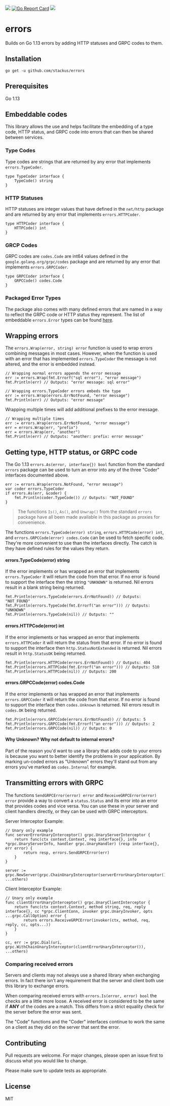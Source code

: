 ![](https://github.com/stackus/errors/workflows/CI/badge.svg)
[![Go Report Card](https://goreportcard.com/badge/github.com/stackus/errors)](https://goreportcard.com/report/github.com/stackus/errors)
[![](https://godoc.org/github.com/stackus/errors?status.svg)](https://pkg.go.dev/github.com/stackus/errors)

# errors

Builds on Go 1.13 errors by adding HTTP statuses and GRPC codes to them.

## Installation

    go get -u github.com/stackus/errors

## Prerequisites

Go 1.13

## Embeddable codes

This library allows the use and helps facilitate the embedding of a type code, HTTP status, and GRPC code into errors
that can then be shared between services.

### Type Codes

Type codes are strings that are returned by any error that implements `errors.TypeCoder`.

    type TypeCoder interface {
        TypeCode() string
    }

### HTTP Statuses

HTTP statuses are integer values that have defined in the `net/http` package and are returned by any error that
implements `errors.HTTPCoder`.

    type HTTPCoder interface {
        HTTPCode() int
    }

### GRCP Codes

GRPC codes are `codes.Code` are int64 values defined in the `google.golang.org/grpc/codes` package and are returned by
any error that implements `errors.GRPCCoder`.

    type GRPCCoder interface {
        GRPCCode() codes.Code
    }

### Packaged Error Types

The package also comes with many defined errors that are named in a way to reflect the GRPC code or HTTP status they
represent. The list of embeddable `errors.Error` types can be
found [here](https://github.com/stackus/errors/blob/master/types.go).

## Wrapping errors

The `errors.Wrap(error, string) error` function is used to wrap errors combining messages in most cases. However, when
the function is used with an error that has implemented `errors.TypeCoder` the message is not altered, and the error is
embedded instead.

    // Wrapping normal errors appends the error message
    err := errors.Wrap(fmt.Errorf("sql error"), "error message")
    fmt.Println(err) // Outputs: "error message: sql error"

    // Wrapping errors.TypeCoder errors embeds the type
    err := errors.Wrap(errors.ErrNotFound, "error message")
    fmt.Println(err) // Outputs: "error message"

Wrapping multiple times will add additional prefixes to the error message.

    // Wrapping multiple times
    err := errors.Wrap(errors.ErrNotFound, "error message")
    err = errors.Wrap(err, "prefix")
    err = errors.Wrap(err, "another")
    fmt.Println(err) // Outputs: "another: prefix: error message"

## Getting type, HTTP status, or GRPC code

The Go 1.13 `errors.As(error, interface{}) bool` function from the standard `errors` package can be used to turn an
error into any of the three "Coder" interfaces documented above.

    err := errors.Wrap(errors.NotFound, "error message")
    var coder errors.TypeCoder
    if errors.As(err, &coder) {
        fmt.Println(coder.TypeCode()) // Outputs: "NOT_FOUND"
    }

> The functions `Is()`, `As()`, and `Unwrap()` from the standard `errors` package have all been made available in this package as proxies for convenience.

The functions `errors.TypeCode(error) string`, `errors.HTTPCode(error) int`, and `errors.GRPCCode(error) codes.Code` can
be used to fetch specific code. They're more convenient to use than the interfaces directly. The catch is they have
defined rules for the values they return.

#### errors.TypeCode(error) string

If the error implements or has wrapped an error that implements `errors.TypeCoder` it will return the code from that
error. If no error is found to support the interface then the string `"UNKNOWN"` is returned. Nil errors result in a
blank string being returned.

    fmt.Println(errors.TypeCode(errors.ErrNotFound)) // Outputs: "NOT_FOUND"
    fmt.Println(errors.TypeCode(fmt.Errorf("an error"))) // Outputs: "UNKNOWN"
    fmt.Println(errors.TypeCode(nil)) // Outputs: ""

#### errors.HTTPCode(error) int

If the error implements or has wrapped an error that implements `errors.HTTPCoder` it will return the status from that
error. If no error is found to support the interface then `http.StatusNotExtended` is returned. Nil errors result
in `http.StatusOK` being returned.

    fmt.Println(errors.HTTPCode(errors.ErrNotFound)) // Outputs: 404
    fmt.Println(errors.HTTPCode(fmt.Errorf("an error"))) // Outputs: 510
    fmt.Println(errors.HTTPCode(nil)) // Outputs: 200

#### errors.GRPCCode(error) codes.Code

If the error implements or has wrapped an error that implements `errors.GRPCCoder` it will return the code from that
error. If no error is found to support the interface then `codes.Unknown` is returned. Nil errors result in `codes.OK`
being returned.

    fmt.Println(errors.GRPCCode(errors.ErrNotFound)) // Outputs: 5
    fmt.Println(errors.GRPCCode(fmt.Errorf("an error"))) // Outputs: 2
    fmt.Println(errors.GRPCCode(nil)) // Outputs: 0

#### Why Unknown? Why not default to internal errors?

Part of the reason you'd want to use a library that adds code to your errors is because you want to better identify the
problems in your application. By marking un-coded errors as "Unknown" errors they'll stand out from any errors you've
marked as `codes.Internal` for example.

## Transmitting errors with GRPC

The functions `SendGRPCError(error) error` and `ReceiveGRPCError(error) error` provide a way to convert
a `status.Status` and its error into an error that provides codes and vice versa. You can use these in your server and
client handlers directly, or they can be used with GRPC interceptors.

Server Interceptor Example:

    // Unary only example
    func serverErrorUnaryInterceptor() grpc.UnaryServerInterceptor {
	    return func(ctx context.Context, req interface{}, info *grpc.UnaryServerInfo, handler grpc.UnaryHandler) (resp interface{}, err error) {
		    return resp, errors.SendGRPCError(err)
    	}
    }

    server := grpc.NewServer(grpc.ChainUnaryInterceptor(serverErrorUnaryInterceptor()), ...others)

Client Interceptor Example:

    // Unary only example
    func clientErrorUnaryInterceptor() grpc.UnaryClientInterceptor {
	    return func(ctx context.Context, method string, req, reply interface{}, cc *grpc.ClientConn, invoker grpc.UnaryInvoker, opts ...grpc.CallOption) error {
		    return errors.ReceiveGRPCError(invoker(ctx, method, req, reply, cc, opts...))
    	}
    }

    cc, err := grpc.Dial(uri, grpc.WithChainUnaryInterceptor(clientErrorUnaryInterceptor()), ...others)

### Comparing received errors

Servers and clients may not always use a shared library when exchanging errors. In fact there isn't any requirement that
the server and client both use this library to exchange errors.

When comparing received errors with `errors.Is(error, error) bool` the checks are a little more loose. A received error
is considered to be the same if **ANY** of the codes are a match. This differs from a strict equality check for the
server before the error was sent.

The "Code" functions and the "Coder" interfaces continue to work the same on a client as they did on the server that
sent the error.

## Contributing

Pull requests are welcome. For major changes, please open an issue first to discuss what you would like to change.

Please make sure to update tests as appropriate.

## License

MIT